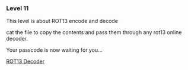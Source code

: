 ### Level 11

This level is about ROT13 encode and decode

cat the file to copy the contents and pass them through any rot13 online decoder.

Your passcode is now waiting for you...

[ROT13 Decoder](https://rot13.com/)

